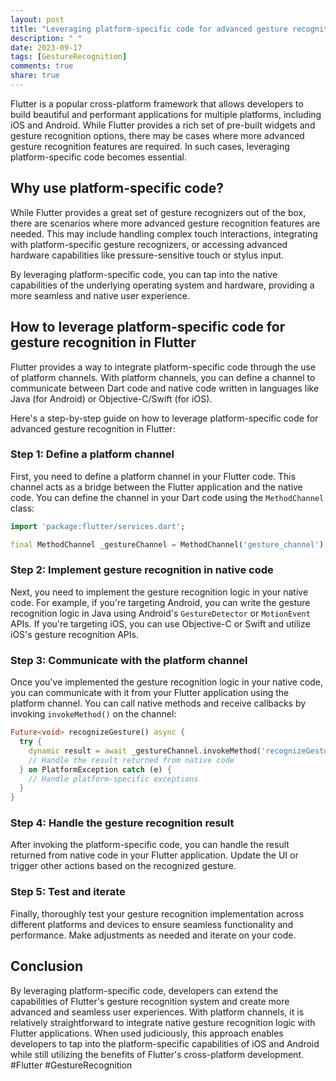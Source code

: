 ```yaml
---
layout: post
title: "Leveraging platform-specific code for advanced gesture recognition in Flutter."
description: " "
date: 2023-09-17
tags: [GestureRecognition]
comments: true
share: true
---
```


Flutter is a popular cross-platform framework that allows developers to build beautiful and performant applications for multiple platforms, including iOS and Android. While Flutter provides a rich set of pre-built widgets and gesture recognition options, there may be cases where more advanced gesture recognition features are required. In such cases, leveraging platform-specific code becomes essential.

## Why use platform-specific code?

While Flutter provides a great set of gesture recognizers out of the box, there are scenarios where more advanced gesture recognition features are needed. This may include handling complex touch interactions, integrating with platform-specific gesture recognizers, or accessing advanced hardware capabilities like pressure-sensitive touch or stylus input.

By leveraging platform-specific code, you can tap into the native capabilities of the underlying operating system and hardware, providing a more seamless and native user experience.

## How to leverage platform-specific code for gesture recognition in Flutter

Flutter provides a way to integrate platform-specific code through the use of platform channels. With platform channels, you can define a channel to communicate between Dart code and native code written in languages like Java (for Android) or Objective-C/Swift (for iOS).

Here's a step-by-step guide on how to leverage platform-specific code for advanced gesture recognition in Flutter:

### Step 1: Define a platform channel

First, you need to define a platform channel in your Flutter code. This channel acts as a bridge between the Flutter application and the native code. You can define the channel in your Dart code using the `MethodChannel` class:

```dart
import 'package:flutter/services.dart';

final MethodChannel _gestureChannel = MethodChannel('gesture_channel');
```

### Step 2: Implement gesture recognition in native code

Next, you need to implement the gesture recognition logic in your native code. For example, if you're targeting Android, you can write the gesture recognition logic in Java using Android's `GestureDetector` or `MotionEvent` APIs. If you're targeting iOS, you can use Objective-C or Swift and utilize iOS's gesture recognition APIs.

### Step 3: Communicate with the platform channel

Once you've implemented the gesture recognition logic in your native code, you can communicate with it from your Flutter application using the platform channel. You can call native methods and receive callbacks by invoking `invokeMethod()` on the channel:

```dart
Future<void> recognizeGesture() async {
  try {
    dynamic result = await _gestureChannel.invokeMethod('recognizeGesture');
    // Handle the result returned from native code
  } on PlatformException catch (e) {
    // Handle platform-specific exceptions
  }
}
```

### Step 4: Handle the gesture recognition result

After invoking the platform-specific code, you can handle the result returned from native code in your Flutter application. Update the UI or trigger other actions based on the recognized gesture.

### Step 5: Test and iterate

Finally, thoroughly test your gesture recognition implementation across different platforms and devices to ensure seamless functionality and performance. Make adjustments as needed and iterate on your code.

## Conclusion

By leveraging platform-specific code, developers can extend the capabilities of Flutter's gesture recognition system and create more advanced and seamless user experiences. With platform channels, it is relatively straightforward to integrate native gesture recognition logic with Flutter applications. When used judiciously, this approach enables developers to tap into the platform-specific capabilities of iOS and Android while still utilizing the benefits of Flutter's cross-platform development. #Flutter #GestureRecognition